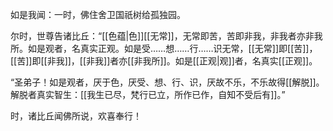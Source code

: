 如是我闻：一时，佛住舍卫国祇树给孤独园。

尔时，世尊告诸比丘：“[[色蕴|色]][[无常]]，无常即苦，苦即非我，非我者亦非我所。如是观者，名真实正观。如是受……想……行……识无常，[[无常]]即[[苦]]，[[苦]]即[[非我]]，[[非我]]者亦[[非我所]]。如是[[正观|观]]者，名真实[[正观]]。

“圣弟子！如是观者，厌于色，厌受、想、行、识，厌故不乐，不乐故得[[解脱]]。解脱者真实智生：[[我生已尽，梵行已立，所作已作，自知不受后有]]。”

时，诸比丘闻佛所说，欢喜奉行！

